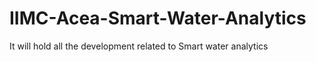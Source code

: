 # IIMC-Acea-Smart-Water-Analytics
It will hold all the development related to Smart water analytics
